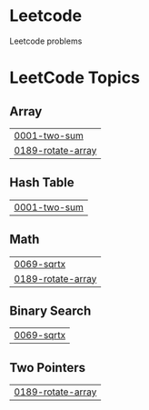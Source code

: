 # Leetcode
Leetcode problems

<!---LeetCode Topics Start-->
# LeetCode Topics
## Array
|  |
| ------- |
| [0001-two-sum](https://github.com/rithikamakula/Leetcode/tree/master/0001-two-sum) |
| [0189-rotate-array](https://github.com/rithikamakula/Leetcode/tree/master/0189-rotate-array) |
## Hash Table
|  |
| ------- |
| [0001-two-sum](https://github.com/rithikamakula/Leetcode/tree/master/0001-two-sum) |
## Math
|  |
| ------- |
| [0069-sqrtx](https://github.com/rithikamakula/Leetcode/tree/master/0069-sqrtx) |
| [0189-rotate-array](https://github.com/rithikamakula/Leetcode/tree/master/0189-rotate-array) |
## Binary Search
|  |
| ------- |
| [0069-sqrtx](https://github.com/rithikamakula/Leetcode/tree/master/0069-sqrtx) |
## Two Pointers
|  |
| ------- |
| [0189-rotate-array](https://github.com/rithikamakula/Leetcode/tree/master/0189-rotate-array) |
<!---LeetCode Topics End-->